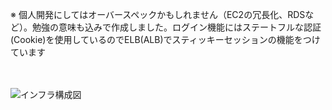 ※ 個人開発にしてはオーバースペックかもしれません（EC2の冗長化、RDSなど）。勉強の意味も込みで作成しました。ログイン機能にはステートフルな認証(Cookie)を使用しているのでELB(ALB)でスティッキーセッションの機能をつけています
<br>
<br>
<br>


![インフラ構成図](https://user-images.githubusercontent.com/71884766/121543212-b4cebf80-ca43-11eb-897b-c1222f08f81b.png)
